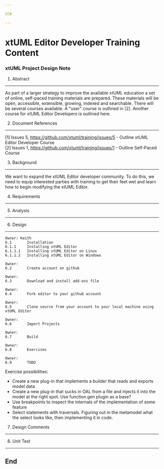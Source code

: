 ```yaml
---

CC0

---
```


# xtUML Editor Developer Training Content
### xtUML Project Design Note


1. Abstract
-----------
As part of a larger strategy to improve the available xtUML education a
set of online, self-paced training materials are prepared.  These materials
will be open, accessible, extensible, growing, indexed and searchable.
There will be several courses available.  A "user" course is outlined in [2]. Another
course for xtUML Editor Developers is outlined here.

2. Document References
----------------------
[1] Issues 5, https://github.com/xtuml/training/issues/5 -
    Outline xtUML Editor Developer Course  
[2] Issues 1, https://github.com/xtuml/training/issues/1 -
    Outline Self-Paced Course  

3. Background
-------------
We want to expand the xtUML Editor developer community.  To do this, we need to equip
interested parties with training to get their feet wet and learn how to begin modifying 
the xtUML Editor.

4. Requirements
---------------

5. Analysis
-----------

6. Design
---------
```
Owner: Keith
6.1       Installation  
6.1.1     Installing xtUML Editor  
6.1.1.1   Installing xtUML Editor on Linux  
6.1.1.2   Installing xtUML Editor on Windows  
```
```
Owner: 
6.2       Create account on github
```
```
Owner: 
6.3       Download and install add-ons file
```
```
Owner: 
6.4       Fork editor to your github account  
```
```
Owner: 
6.5       Clone source from your account to your local machine using xtUML Editor
```
```
Owner: 
6.6       Import Projects
```
```
Owner: 
6.7       Build
```
```
Owner: 
6.8       Exercises
```
```
Owner: 
6.9       TODO
```

Exercise possibilities:
- Create a new plug-in that implements a builder that reads and exports model data
- Create a new plug-in that sucks in OAL from a file and injects it into the model at 
the right spot.  Use function.gen plugin as a base?
- Use breakpoints to inspect the internals of the implementation of some feature
- Select statements with traversals.  Figuring out in the metamodel what the select 
looks like, then implementing it in code.

7. Design Comments
------------------

8. Unit Test
------------

End
---
